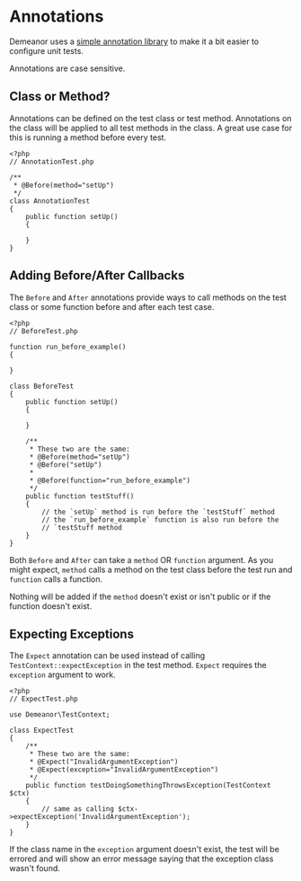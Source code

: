 # Annotations

Demeanor uses a [simple annotation library](https://github.com/chrisguitarguy/Annotation)
to make it a bit easier to configure unit tests.

Annotations are case sensitive.

## Class or Method?

Annotations can be defined on the test class or test method. Annotations on the
class will be applied to all test methods in the class. A great use case for
this is running a method before every test.

    <?php
    // AnnotationTest.php

    /**
     * @Before(method="setUp")
     */
    class AnnotationTest
    {
        public function setUp()
        {

        }
    }

## Adding Before/After Callbacks

The `Before` and `After` annotations provide ways to call methods on the test
class or some function before and after each test case.

    <?php
    // BeforeTest.php

    function run_before_example()
    {

    }

    class BeforeTest
    {
        public function setUp()
        {

        }

        /**
         * These two are the same:
         * @Before(method="setUp")
         * @Before("setUp")
         *
         * @Before(function="run_before_example")
         */
        public function testStuff()
        {
            // the `setUp` method is run before the `testStuff` method
            // the `run_before_example` function is also run before the
            // `testStuff method
        }
    }

Both `Before` and `After` can take a `method` OR `function` argument. As you
might expect, `method` calls a method on the test class before the test run and
`function` calls a function.

Nothing will be added if the `method` doesn't exist or isn't public or if the
function doesn't exist.

## Expecting Exceptions

The `Expect` annotation can be used instead of calling `TestContext::expectException`
in the test method. `Expect` requires the `exception` argument to work.

    <?php
    // ExpectTest.php

    use Demeanor\TestContext;

    class ExpectTest
    {
        /**
         * These two are the same:
         * @Expect("InvalidArgumentException")
         * @Expect(exception="InvalidArgumentException")
         */
        public function testDoingSomethingThrowsException(TestContext $ctx)
        {
            // same as calling $ctx->expectException('InvalidArgumentException');
        }
    }

If the class name in the `exception` argument doesn't exist, the test will be
errored and will show an error message saying that the exception class wasn't
found.
